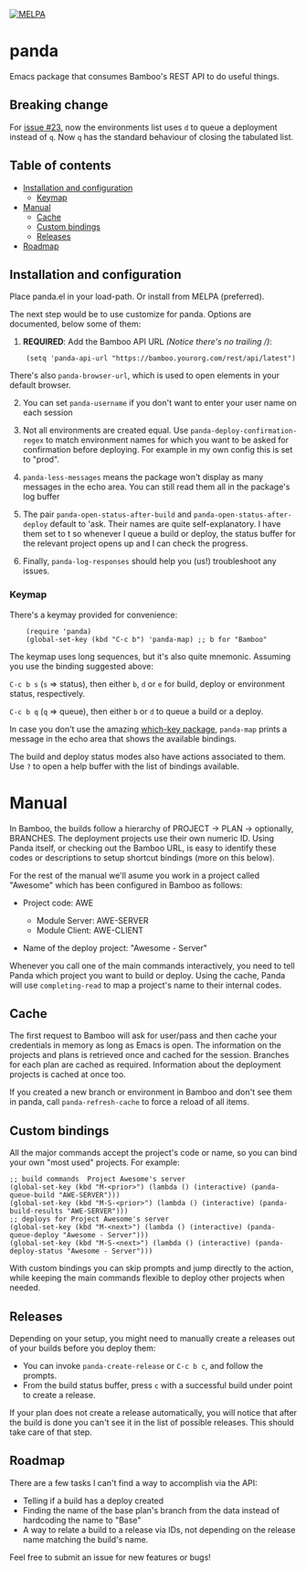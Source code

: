 [![MELPA](https://melpa.org/packages/panda-badge.svg)](https://melpa.org/#/panda)

# panda
Emacs package that consumes Bamboo's REST API to do useful things.

## Breaking change

For [issue #23](https://github.com/sebasmonia/panda/issues/23), now the environments list uses
`d` to queue a deployment instead of `q`. Now `q` has the standard behaviour of closing the 
tabulated list.

## Table of contents

<!--ts-->

   * [Installation and configuration](#installation-and-configuration)
     * [Keymap](#keymap)
   * [Manual](#manual)
     * [Cache](#cache)
     * [Custom bindings](#custom-bindings)
     * [Releases](#releases)
   * [Roadmap](#roadmap)
<!--te-->

## Installation and configuration

Place panda.el in your load-path.  Or install from MELPA (preferred).

The next step would be to use customize for panda. Options are documented, below some of them:

1. **REQUIRED**: Add the Bamboo API URL _(Notice there's no trailing /)_:

```elisp
    (setq 'panda-api-url "https://bamboo.yourorg.com/rest/api/latest")
```

There's also `panda-browser-url`, which is used to open elements in your default browser.

2. You can set `panda-username` if you don't want to enter your user name on each session

3. Not all environments are created equal. Use `panda-deploy-confirmation-regex` to match
   environment names for which you want to be asked for confirmation before deploying.
   For example in my own config this is set to "prod".

4. `panda-less-messages` means the package won't display as many messages in the echo area.
   You can still read them all in the package's log buffer

5. The pair `panda-open-status-after-build` and `panda-open-status-after-deploy` default to 'ask.
   Their names are quite self-explanatory. I have them set to t so whenever I queue a build 
   or deploy, the status buffer for the relevant project opens up and I can check the progress.
   
6. Finally, `panda-log-responses` should help you (us!) troubleshoot any issues.

### Keymap

There's a keymay provided for convenience:
```elisp
    (require 'panda)
    (global-set-key (kbd "C-c b") 'panda-map) ;; b for "Bamboo"
```

The keymap uses long sequences, but it's also quite mnemonic. Assuming you use the binding suggested above:

`C-c b s` (`s` => status), then either `b`, `d` or `e` for build, deploy or environment status, respectively.

`C-c b q` (`q` =>  queue), then either `b` or `d` to queue a build or a deploy.

In case you don't use the amazing [which-key package](https://melpa.org/#/which-key), `panda-map` prints a 
message in the echo area that shows the available bindings.

The build and deploy status modes also have actions associated to them. Use `?` to open a help buffer
with the list of bindings available.

# Manual

In Bamboo, the builds follow a hierarchy of PROJECT -> PLAN -> optionally, BRANCHES.
The deployment projects use their own numeric ID. Using Panda itself, or checking out 
the Bamboo URL, is easy to identify these codes or descriptions to setup shortcut bindings
(more on this below).


For the rest of the manual we'll asume you work in a project called "Awesome" which has 
been configured in Bamboo as follows:

* Project code: AWE
  * Module Server: AWE-SERVER
  * Module Client: AWE-CLIENT

* Name of the deploy project: "Awesome - Server"

Whenever you call one of the main commands interactively, you need to tell Panda which
project you want to build or deploy. Using the cache, Panda will use `completing-read` to
map a project's name to their internal codes.

## Cache

The first request to Bamboo will ask for user/pass and then cache your credentials in memory
as long as Emacs is open. The information on the projects and plans is retrieved once
and cached for the session. Branches for each plan are cached as required. Information
about the deployment projects is cached at once too. 

If you created a new branch or environment in Bamboo and don't see them in panda, call 
`panda-refresh-cache` to force a reload of all items.

## Custom bindings

All the major commands accept the project's code or name, so you can bind your own
"most used" projects. For example:

```elisp
;; build commands  Project Awesome's server
(global-set-key (kbd "M-<prior>") (lambda () (interactive) (panda-queue-build "AWE-SERVER")))
(global-set-key (kbd "M-S-<prior>") (lambda () (interactive) (panda-build-results "AWE-SERVER")))
;; deploys for Project Awesome's server
(global-set-key (kbd "M-<next>") (lambda () (interactive) (panda-queue-deploy "Awesome - Server")))
(global-set-key (kbd "M-S-<next>") (lambda () (interactive) (panda-deploy-status "Awesome - Server")))
```

With custom bindings you can skip prompts and jump directly to the action, while keeping the main
commands flexible to deploy other projects when needed.

## Releases

Depending on your setup, you might need to manually create a releases out of your builds
before you deploy them:

* You can invoke `panda-create-release` or `C-c b c`, and follow the prompts.
* From the build status buffer, press `c` with a successful build under point to create a release.

If your plan does not create a release automatically, you will notice that after the build is done 
you can't see it in the list of possible releases. This should take care of that step.

## Roadmap

There are a few tasks I can't find a way to accomplish via the API:
* Telling if a build has a deploy created
* Finding the name of the base plan's branch from the data instead of hardcoding the name to "Base"
* A way to relate a build to a release via IDs, not depending on the release name matching the build's name.

Feel free to submit an issue for new features or bugs!


